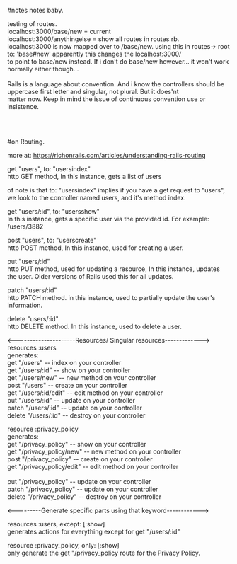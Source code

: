 
#notes notes baby.



testing of routes. <br>
localhost:3000/base/new = current <br>
localhost:3000/anythingelse = show all routes in routes.rb.<br>
localhost:3000 is now mapped over to /base/new. using this in routes->  root to: 'base#new' apparently this changes the localhost:3000/ <br>
to point to base/new instead. If i don't do base/new however... it won't work normally either though... <br>
<br>
Rails is a language about convention. And i know the controllers should be uppercase first letter and singular, not plural. But it does'nt<br>
matter now. Keep in mind the issue of continuous convention use or insistence.<br>


<br>
<br>

#on Routing.

more at: https://richonrails.com/articles/understanding-rails-routing<br>

get "users", to: "usersindex"<br>
http GET method, In this instance, gets a list of users<br>

of note is that to: "usersindex" implies if you have a get request to "users", we look to the controller named users, and it's method index.<br>

get "users/:id", to: "usersshow"<br>
 In this instance, gets a specific user via the provided id.  For example: /users/3882<br>

post "users", to: "userscreate"<br>
 http POST method, In this instance, used for creating a user.<br>

put "users/:id"<br>
 http PUT method, used for updating a resource, In this instance, updates the user.  Older versions of Rails used this for all updates.<br>

patch "users/:id"<br>
  http PATCH method.  in this instance, used to partially update the user's information.<br>

delete "users/:id"<br>
 http DELETE method.  In this instance, used to delete a user.<br>



<---------------------Resources/ Singular resources------------->
resources :users<br>
 generates:<br>
   get "/users" -- index on your controller<br>
   get "/users/:id" -- show on your controller<br>
   get "/users/new" -- new method on your controller<br>
   post "/users" -- create on your controller<br>
   get "/users/:id/edit" -- edit method on your controller<br>
   put "/users/:id" -- update on your controller<br>
   patch "/users/:id" -- update on your controller<br>
   delete "/users/:id" -- destroy on your controller<br>


resource :privacy_policy<br>
 generates:<br>
   get "/privacy_policy" -- show on your controller<br>
   get "/privacy_policy/new" -- new method on your controller<br>
   post "/privacy_policy" -- create on your controller<br>
   get "/privacy_policy/edit" -- edit method on your controller<br><br>
   put "/privacy_policy" -- update on your controller<br>
   patch "/privacy_policy" -- update on your controller<br>
   delete "/privacy_policy" -- destroy on your controller<br>



<---------Generate specific parts using that keyword------------><br>

resources :users, except: [:show]<br>
 generates actions for everything except for get "/users/:id"<br>

resource :privacy_policy, only: [:show]<br>
 only generate the get "/privacy_policy route for the Privacy Policy.<br>
<br>

